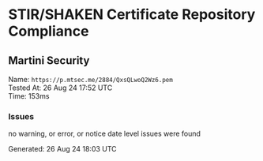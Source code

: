 # STIR/SHAKEN Certificate Repository Compliance

## Martini Security

Name: `https://p.mtsec.me/2884/QxsQLwoQ2Wz6.pem`\
Tested At: 26 Aug 24 17:52 UTC\
Time: 153ms

### Issues

no warning, or error, or notice date level issues were found

Generated: 26 Aug 24 18:03 UTC